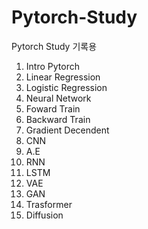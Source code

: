 # Pytorch-Study
Pytorch Study 기록용
1. Intro Pytorch
2. Linear Regression
3. Logistic Regression
4. Neural Network
5. Foward Train
6. Backward Train
7. Gradient Decendent
8. CNN
9. A.E
10. RNN
11. LSTM
13. VAE
14. GAN
15. Trasformer
16. Diffusion
